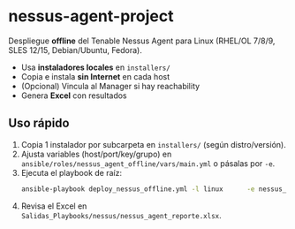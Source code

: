 # nessus-agent-project
Despliegue **offline** del Tenable Nessus Agent para Linux (RHEL/OL 7/8/9, SLES 12/15, Debian/Ubuntu, Fedora).
- Usa **instaladores locales** en `installers/`
- Copia e instala **sin Internet** en cada host
- (Opcional) Vincula al Manager si hay reachability
- Genera **Excel** con resultados

## Uso rápido
1) Copia 1 instalador por subcarpeta en `installers/` (según distro/versión).
2) Ajusta variables (host/port/key/grupo) en `ansible/roles/nessus_agent_offline/vars/main.yml` o pásalas por `-e`.
3) Ejecuta el playbook de raíz:
   ```bash
   ansible-playbook deploy_nessus_offline.yml -l linux      -e nessus_try_link=true      -e nessus_manager_host=10.181.8.192 -e nessus_manager_port=8834      -e nessus_agent_key='***' -e nessus_agent_groups='corbeta'
   ```
4) Revisa el Excel en `Salidas_Playbooks/nessus/nessus_agent_reporte.xlsx`.
